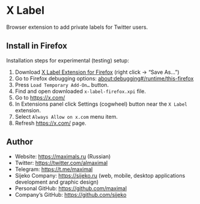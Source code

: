 # X Label

Browser extension to add private labels for Twitter users.


## Install in Firefox
Installation steps for experimental (testing) setup:
1. Download [X Label Extension for Firefox](https://github.com/maximal/x-label/releases/download/v0.5/x-label-firefox.xpi) (right click → “Save As...”)
2. Go to Firefox debugging options: [about:debugging#/runtime/this-firefox](about:debugging#/runtime/this-firefox)
3. Press `Load Temporary Add-On…` button.
4. Find and open downloaded `x-label-firefox.xpi` file.
5. Go to https://x.com/
6. In Extensions panel click Settings (cogwheel) button near the `X Label` extension.
7. Select `Always Allow on x.com` menu item.
8. Refresh https://x.com/ page.


## Author
* Website: https://maximals.ru (Russian)
* Twitter: https://twitter.com/almaximal
* Telegram: https://t.me/maximal
* Sijeko Company: https://sijeko.ru (web, mobile, desktop applications development and graphic design)
* Personal GitHub: https://github.com/maximal
* Company’s GitHub: https://github.com/sijeko
